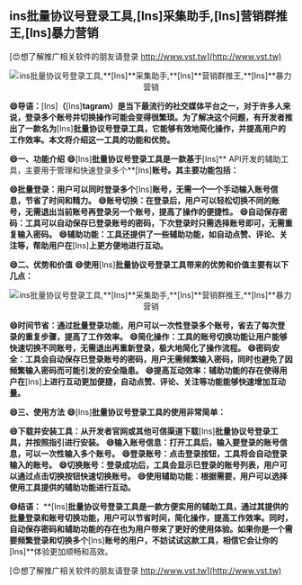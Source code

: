 ## **ins批量协议号登录工具,**[Ins]**采集助手,**[Ins]**营销群推王,**[Ins]**暴力营销**

[😍想了解推广相关软件的朋友请登录 http://www.vst.tw](http://www.vst.tw)

 <center><img src="https://vst.tw/MP4/tuiguang/png/4.png" alt="ins批量协议号登录工具,**[Ins]**采集助手,**[Ins]**营销群推王,**[Ins]**暴力营销"></center>

**😄导语：**[Ins]**（**[Ins]**tagram）是当下最流行的社交媒体平台之一，对于许多人来说，登录多个账号并切换操作可能会变得很繁琐。为了解决这个问题，有开发者推出了一款名为**[Ins]**批量协议号登录工具，它能够有效地简化操作，并提高用户的工作效率。本文将介绍这一工具的功能和优势。**

**😄一、功能介绍**
**😄**[Ins]**批量协议号登录工具是一款基于**[Ins]** API开发的辅助工具，主要用于管理和快速登录多个**[Ins]**账号。其主要功能包括：**

**😄批量登录：用户可以同时登录多个**[Ins]**账号，无需一个一个手动输入账号信息，节省了时间和精力。**
**😄账号切换：在登录后，用户可以轻松切换不同的账号，无需退出当前账号再登录另一个账号，提高了操作的便捷性。**
**😄自动保存密码：工具可以自动保存已登录账号的密码，下次登录时只需选择账号即可，无需重复输入密码。**
**😄辅助功能：工具还提供了一些辅助功能，如自动点赞、评论、关注等，帮助用户在**[Ins]**上更方便地进行互动。**

**😄二、优势和价值**
**😄使用**[Ins]**批量协议号登录工具带来的优势和价值主要有以下几点：**

 <center><img src="https://vst.tw/MP4/tuiguang/png/4.png" alt="ins批量协议号登录工具,**[Ins]**采集助手,**[Ins]**营销群推王,**[Ins]**暴力营销"></center>

**😄时间节省：通过批量登录功能，用户可以一次性登录多个账号，省去了每次登录的重复步骤，提高了工作效率。**
**😄简化操作：工具的账号切换功能让用户能够快速切换不同账号，无需退出再重新登录，极大地简化了操作流程。**
**😄密码安全：工具会自动保存已登录账号的密码，用户无需频繁输入密码，同时也避免了因频繁输入密码而可能引发的安全隐患。**
**😄提高互动效率：辅助功能的存在使得用户在**[Ins]**上进行互动更加便捷，自动点赞、评论、关注等功能能够快速增加互动量。**

**😄三、使用方法**
**😄**[Ins]**批量协议号登录工具的使用非常简单：**

**😄下载并安装工具：从开发者官网或其他可信渠道下载**[Ins]**批量协议号登录工具，并按照指引进行安装。**
**😄输入账号信息：打开工具后，输入要登录的账号信息，可以一次性输入多个账号。**
**😄登录账号：点击登录按钮，工具将会自动登录输入的账号。**
**😄切换账号：登录成功后，工具会显示已登录的账号列表，用户可以通过点击切换按钮快速切换账号。**
**😄使用辅助功能：根据需要，用户可以选择使用工具提供的辅助功能进行互动。**

**😄结语：**
**[Ins]**批量协议号登录工具是一款方便实用的辅助工具，通过其提供的批量登录和账号切换功能，用户可以节省时间，简化操作，提高工作效率。同时，自动保存密码和辅助功能的存在也为用户带来了更好的使用体验。如果你是一个需要频繁登录和切换多个**[Ins]**账号的用户，不妨试试这款工具，相信它会让你的**[Ins]**体验更加顺畅和高效。

[😍想了解推广相关软件的朋友请登录 http://www.vst.tw](http://www.vst.tw)



